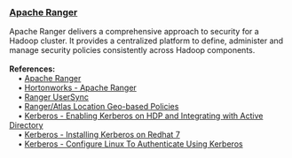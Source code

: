 <h3><a href="https://hortonworks.com/apache/ranger/">Apache Ranger</a></h3>
Apache Ranger delivers a comprehensive approach to security for a Hadoop cluster. It provides a centralized platform to define, administer and manage security policies consistently across Hadoop components.

<br>
<br><b>References:</b>
<br>&nbsp;&nbsp;&nbsp;&nbsp;&bull;&nbsp;<a href="http://ranger.apache.org/">Apache Ranger</a>
<br>&nbsp;&nbsp;&nbsp;&nbsp;&bull;&nbsp;<a href="http://hortonworks.com/apache/ranger/">Hortonworks - Apache Ranger</a>
<br>&nbsp;&nbsp;&nbsp;&nbsp;&bull;&nbsp;<a href="https://docs.hortonworks.com/HDPDocuments/HDP2/HDP-2.4.3/bk_Security_Guide/content/configure_non_ambari_ranger_ssl_self_signed_cert_usersync.html">Ranger UserSync</a>
<br>&nbsp;&nbsp;&nbsp;&nbsp;&bull;&nbsp;<a href="https://cwiki.apache.org/confluence/display/RANGER/Geo-location+based+policies">Ranger/Atlas Location Geo-based Policies</a>
<br>&nbsp;&nbsp;&nbsp;&nbsp;&bull;&nbsp;<a href="https://hortonworks.com/blog/enabling-kerberos-hdp-active-directory-integration/">Kerberos - Enabling Kerberos on HDP and Integrating with Active Directory</a>
<br>&nbsp;&nbsp;&nbsp;&nbsp;&bull;&nbsp;<a href="https://gist.github.com/ashrithr/4767927948eca70845db">Kerberos - Installing Kerberos on Redhat 7</a>
<br>&nbsp;&nbsp;&nbsp;&nbsp;&bull;&nbsp;<a href="https://www.rootusers.com/how-to-configure-linux-to-authenticate-using-kerberos/">Kerberos - Configure Linux To Authenticate Using Kerberos</a>
